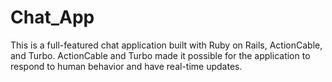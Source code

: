 # Chat_App
This is a full-featured chat application built with Ruby on Rails, ActionCable, and Turbo. ActionCable and Turbo made it possible for the application to respond to human behavior and have real-time updates.
